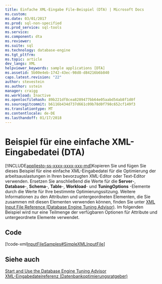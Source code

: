 ```yaml
---
title: Einfache XML-Eingabe File-Beispiel (DTA) | Microsoft Docs
ms.custom: 
ms.date: 03/01/2017
ms.prod: sql-non-specified
ms.prod_service: sql-tools
ms.service: 
ms.component: dta
ms.reviewer: 
ms.suite: sql
ms.technology: database-engine
ms.tgt_pltfrm: 
ms.topic: article
dev_langs: XML
helpviewer_keywords: sample applications [DTA]
ms.assetid: 5b00e4eb-1742-43ec-98d8-d84216b6b840
caps.latest.revision: "22"
author: stevestein
ms.author: sstein
manager: craigg
ms.workload: Inactive
ms.openlocfilehash: 89b221df8cea8289477bb64e05aabd54ab8f1d0f
ms.sourcegitcommit: b6116b434d737d661c09b78d0f798c652cf149f3
ms.translationtype: MT
ms.contentlocale: de-DE
ms.lasthandoff: 01/17/2018
---
```

# <a name="simple-xml-input-file-sample-dta"></a>Beispiel für eine einfache XML-Eingabedatei (DTA)
[!INCLUDE[appliesto-ss-xxxx-xxxx-xxx-md](../../includes/appliesto-ss-xxxx-xxxx-xxx-md.md)]Kopieren Sie und fügen Sie dieses Beispiel für eine einfache XML-Eingabedatei für die Optimierung der arbeitsauslastungen in Ihren bevorzugten XML-Editor oder Text-Editor verwenden. Ersetzen Sie anschließend die Werte für die **Server**-, **Database**-, **Schema**-, **Table**-, **Workload**- und **TuningOptions** -Elemente durch die Werte für Ihre bestimmte Optimierungssitzung. Weitere Informationen zu den Attributen und untergeordneten Elementen, die Sie zusammen mit diesen Elementen verwenden können, finden Sie unter [XML Input File Reference &#40;Database Engine Tuning Advisor&#41;](../../tools/dta/xml-input-file-reference-database-engine-tuning-advisor.md). Im folgenden Beispiel wird nur eine Teilmenge der verfügbaren Optionen für Attribute und untergeordnete Elemente verwendet.  
  
## <a name="code"></a>Code  
 [!code-xml[InputFileSamples#SimpleXMLInputFile](../../tools/dta/codesnippet/xml/simple-xml-input-file-sa_1.xml)]  
  
## <a name="see-also"></a>Siehe auch  
 [Start and Use the Database Engine Tuning Advisor](../../relational-databases/performance/start-and-use-the-database-engine-tuning-advisor.md)   
 [XML-Eingabedateireferenz &#40;Datenbankoptimierungsratgeber&#41;](../../tools/dta/xml-input-file-reference-database-engine-tuning-advisor.md)  
  
  
